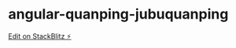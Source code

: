 # angular-quanping-jubuquanping

[Edit on StackBlitz ⚡️](https://stackblitz.com/edit/angular-p1qgga)